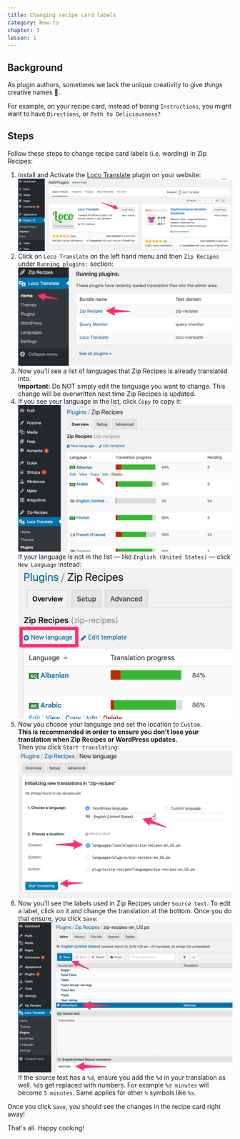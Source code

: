 ```yaml
---
title: Changing recipe card labels
category: How-to
chapter: 3
lesson: 1
---
```


## Background

As plugin authors, sometimes we lack the unique creativity to give *things* creative names 🤪.

For example, on your recipe card, instead of boring `Instructions`, you might want to have `Directions`, or `Path to Deliciousness?`

## Steps

Follow these steps to change recipe card labels (i.e. wording) in Zip Recipes:

1. Install and Activate the [Loco Translate](https://wordpress.org/plugins/loco-translate/) plugin on your website:
![Screenshot: Loco Translate being installed](./images/Add_Plugins_Loco.png)
2. Click on `Loco Translate` on the left hand menu and then `Zip Recipes` under `Running plugins:` section:
![Screenshot: Zip Recipes running plugin in Loco](./images/Loco_Home_to_Zip_Recipes.png)
3. Now you'll see a list of languages that Zip Recipes is already translated into.  
**Important:** Do NOT simply edit the language you want to change. This change will be overwritten next time Zip Recipes is updated.
4. If you see your language in the list, click `Copy` to copy it:
![Screenshot: Copying language in Loco for Zip Recipes](./images/Loco_Copy_Language_Shqip.png)  
If your language is not in the list — like `English (United States)` — click `New Language` instead:
![Screenshot: New Language being created in Loco for Zip Recipes](./images/Loco_Zip_Recipes_New_Language.png)
5. Now you choose your language and set the location to `Custom`.  
**This is recommended in order to ensure you don't lose your translation when Zip Recipes or WordPress updates.**  
Then you click `Start translating`:
![Screenshot: Saving new language in Loco for Zip Recipes](./images/Loco_Zip_Recipes_save_new_language.png)
6. Now you'll see the labels used in Zip Recipes under `Source text`. To edit a label, click on it and change the translation at the bottom. Once you do that ensure, you click `Save`:
![Editing Zip Recipes label in Loco translate](./images/Loco_Editing_Zip_Recipes_label_in_Loco_translate.png)  
If the source text has a `%d`, ensure you add the `%d` in your translation as well. `%d`s get replaced with numbers. For example `%d minutes` will become `5 minutes`. Same applies for other `%` symbols like `%s`.

Once you click `Save`, you should see the changes in the recipe card right away!

That's all. Happy cooking!